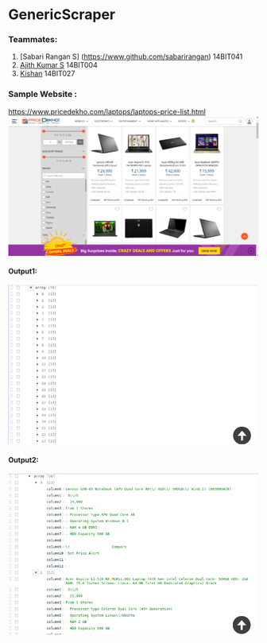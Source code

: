 # GenericScraper
### Teammates:
1. [Sabari Rangan S] (https://www.github.com/sabarirangan) 14BIT041
2. [Ajith Kumar S](https://www.github.com/ajithkumarsekar) 14BIT004
3. [Kishan](https://github.com/kishan22) 14BIT027


### Sample Website :
https://www.pricedekho.com/laptops/laptops-price-list.html
![pricedekho](/pictures/pic3.png)


#### Output1:
![sample picture 1](/pictures/pic1.png)


#### Output2:
![sample picture 2](/pictures/pic2.png)


